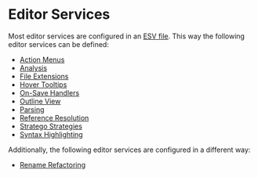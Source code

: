 # Editor Services
Most editor services are configured in an [ESV file](esv.md). This way the following editor services can be defined:

- [Action Menus](menus.md)
- [Analysis](analysis.md)
- [File Extensions](file-extensions.md)
- [Hover Tooltips](hover.md)
- [On-Save Handlers](on-save.md)
- [Outline View](outline.md)
- [Parsing](parsing.md)
- [Reference Resolution](reference-resolution.md)
- [Stratego Strategies](stratego.md)
- [Syntax Highlighting](syntax-highlighting.md)

Additionally, the following editor services are configured in a different way:

- [Rename Refactoring](renaming.md)